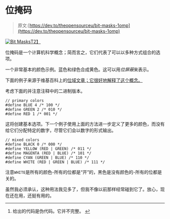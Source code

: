 # 位掩码

> 原文:[https://dev.to/theopensourceu/bit-masks-1omp](https://dev.to/theopensourceu/bit-masks-1omp)

[![Bit Masks](../Images/164282137bd921a1a8205c9f9d2f91ba.png)T2】](https://res.cloudinary.com/practicaldev/image/fetch/s--Pbiw021T--/c_limit%2Cf_auto%2Cfl_progressive%2Cq_auto%2Cw_880/https://theopensourceu.org/content/images/2017/08/binary-code-475664_1280.jpg)

位掩码是一个计算机科学概念；简而言之，它们代表了可以以多种方式组合的选项。

一个非常基本的颜色示例。蓝色和绿色合成黄色。这可以用*位屏蔽*来表示。

下面的例子来源于维基百科上的[位域文章；它很好地解释了这个概念。](https://en.wikipedia.org/wiki/Bit_field)

考虑下面的并注意注释中的二进制版本。

```
// primary colors
#define BLUE 4 /* 100 */
#define GREEN 2 /* 010 */
#define RED 1 /* 001 */ 
```

这将创建基本选项。下一个例子使用上面的方法进一步定义了更多的颜色，而没有给它们分配特定的数字，尽管它们会以数字的形式输出。

```
// mixed colors
#define BLACK 0 /* 000 */
#define YELLOW (RED | GREEN) /* 011 */
#define MAGENTA (RED | BLUE) /* 101 */
#define CYAN (GREEN | BLUE) /* 110 */
#define WHITE (RED | GREEN | BLUE) /* 111 */ 
```

注意`WHITE`是所有的颜色-所有的位都是“开”的，黑色是没有颜色的-所有的位都是关的。

虽然我必须承认，这种用法我见多了，但我不像以前那样经常碰到它了。放心，现在还在用，还挺有用的。

* * *

1.  给出的代码是伪代码。它并不完整。 [↩︎](#fnref1)